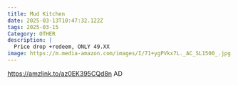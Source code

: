 ```yaml
---
title: Mud Kitchen
date: 2025-03-13T10:47:32.122Z
tags: 2025-03-15
Category: OTHER
description: |
  Price drop +redeem, ONLY 49.XX
image: https://m.media-amazon.com/images/I/71+ygPVkx7L._AC_SL1500_.jpg
---
```

https://amzlink.to/az0EK395CQd8n   AD